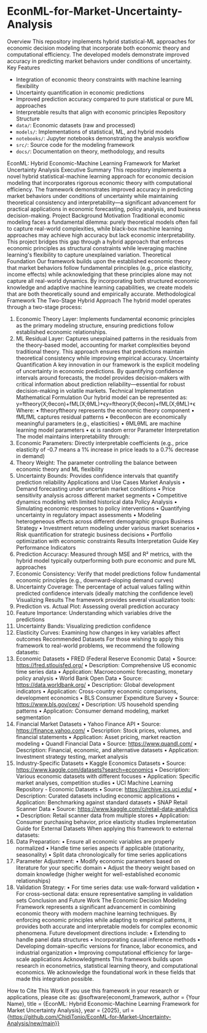 # EconML-for-Market-Uncertainty-Analysis
Overview
This repository implements hybrid statistical-ML approaches for economic decision modeling that incorporate both economic theory and computational efficiency. The developed models demonstrate improved accuracy in predicting market behaviors under conditions of uncertainty.
 Key Features
- Integration of economic theory constraints with machine learning flexibility
- Uncertainty quantification in economic predictions
- Improved prediction accuracy compared to pure statistical or pure ML approaches
- Interpretable results that align with economic principles
Repository Structure
- `data/`: Economic datasets (raw and processed)
- `models/`: Implementations of statistical, ML, and hybrid models
- `notebooks/`: Jupyter notebooks demonstrating the analysis workflow
- `src/`: Source code for the modeling framework
- `docs/`: Documentation on theory, methodology, and results

EconML: Hybrid Economic-Machine Learning Framework for Market Uncertainty Analysis
Executive Summary
This repository implements a novel hybrid statistical-machine learning approach for economic decision modeling that incorporates rigorous economic theory with computational efficiency. The framework demonstrates improved accuracy in predicting market behaviors under conditions of uncertainty while maintaining theoretical consistency and interpretability—a significant advancement for practical applications in economic forecasting, policy analysis, and business decision-making.
Project Background
Motivation
Traditional economic modeling faces a fundamental dilemma: purely theoretical models often fail to capture real-world complexities, while black-box machine learning approaches may achieve high accuracy but lack economic interpretability. This project bridges this gap through a hybrid approach that enforces economic principles as structural constraints while leveraging machine learning's flexibility to capture unexplained variation.
Theoretical Foundation
Our framework builds upon the established economic theory that market behaviors follow fundamental principles (e.g., price elasticity, income effects) while acknowledging that these principles alone may not capture all real-world dynamics. By incorporating both structured economic knowledge and adaptive machine learning capabilities, we create models that are both theoretically sound and empirically accurate.
Methodological Framework
The Two-Stage Hybrid Approach
The hybrid model operates through a two-stage process:
1.	Economic Theory Layer: Implements fundamental economic principles as the primary modeling structure, ensuring predictions follow established economic relationships.
2.	ML Residual Layer: Captures unexplained patterns in the residuals from the theory-based model, accounting for market complexities beyond traditional theory.
This approach ensures that predictions maintain theoretical consistency while improving empirical accuracy.
Uncertainty Quantification
A key innovation in our framework is the explicit modeling of uncertainty in economic predictions. By quantifying confidence intervals around forecasts, the model provides decision-makers with critical information about prediction reliability—essential for robust decision-making in volatile markets.
Technical Implementation
Mathematical Formulation
Our hybrid model can be represented as:
y=ftheory(X;θecon)+fML(X;θML)+ϵy=ftheory(X;θecon)+fML(X;θML)+ϵ
Where:
•	ftheoryftheory represents the economic theory component
•	fMLfML captures residual patterns
•	θeconθecon are economically meaningful parameters (e.g., elasticities)
•	θMLθML are machine learning model parameters
•	ϵϵ is random error
Parameter Interpretation
The model maintains interpretability through:
1.	Economic Parameters: Directly interpretable coefficients (e.g., price elasticity of -0.7 means a 1% increase in price leads to a 0.7% decrease in demand)
2.	Theory Weight: The parameter controlling the balance between economic theory and ML flexibility
3.	Uncertainty Bounds: Provides confidence intervals that quantify prediction reliability
Applications and Use Cases
Market Analysis
•	Demand forecasting under uncertain market conditions
•	Price sensitivity analysis across different market segments
•	Competitive dynamics modeling with limited historical data
Policy Analysis
•	Simulating economic responses to policy interventions
•	Quantifying uncertainty in regulatory impact assessments
•	Modeling heterogeneous effects across different demographic groups
Business Strategy
•	Investment return modeling under various market scenarios
•	Risk quantification for strategic business decisions
•	Portfolio optimization with economic constraints
Results Interpretation Guide
Key Performance Indicators
1.	Prediction Accuracy: Measured through MSE and R² metrics, with the hybrid model typically outperforming both pure economic and pure ML approaches
2.	Economic Consistency: Verify that model predictions follow fundamental economic principles (e.g., downward-sloping demand curves)
3.	Uncertainty Coverage: The percentage of actual values falling within predicted confidence intervals (ideally matching the confidence level)
Visualizing Results
The framework provides several visualization tools:
1.	Prediction vs. Actual Plot: Assessing overall prediction accuracy
2.	Feature Importance: Understanding which variables drive the predictions
3.	Uncertainty Bands: Visualizing prediction confidence
4.	Elasticity Curves: Examining how changes in key variables affect outcomes
Recommended Datasets
For those wishing to apply this framework to real-world problems, we recommend the following datasets:
1. Economic Datasets
•	FRED (Federal Reserve Economic Data)
•	Source: https://fred.stlouisfed.org/
•	Description: Comprehensive US economic time series data
•	Application: Macroeconomic forecasting, monetary policy analysis
•	World Bank Open Data
•	Source: https://data.worldbank.org/
•	Description: Global development indicators
•	Application: Cross-country economic comparisons, development economics
•	BLS Consumer Expenditure Survey
•	Source: https://www.bls.gov/cex/
•	Description: US household spending patterns
•	Application: Consumer demand modeling, market segmentation
2. Financial Market Datasets
•	Yahoo Finance API
•	Source: https://finance.yahoo.com/
•	Description: Stock prices, volumes, and financial statements
•	Application: Asset pricing, market reaction modeling
•	Quandl Financial Data
•	Source: https://www.quandl.com/
•	Description: Financial, economic, and alternative datasets
•	Application: Investment strategy testing, market analysis
3. Industry-Specific Datasets
•	Kaggle Economics Datasets
•	Source: https://www.kaggle.com/datasets?search=economics
•	Description: Various economic datasets with different focuses
•	Application: Specific market analyses, competition studies
•	UCI Machine Learning Repository - Economic Datasets
•	Source: https://archive.ics.uci.edu/
•	Description: Curated datasets including economic applications
•	Application: Benchmarking against standard datasets
•	SNAP Retail Scanner Data
•	Source: https://www.kaggle.com/c/retail-data-analytics
•	Description: Retail scanner data from multiple stores
•	Application: Consumer purchasing behavior, price elasticity studies
Implementation Guide for External Datasets
When applying this framework to external datasets:
1.	Data Preparation:
•	Ensure all economic variables are properly normalized
•	Handle time series aspects if applicable (stationarity, seasonality)
•	Split data chronologically for time series applications
2.	Parameter Adjustment:
•	Modify economic parameters based on literature for your specific domain
•	Adjust the theory weight based on domain knowledge (higher weight for well-established economic relationships)
3.	Validation Strategy:
•	For time series data: use walk-forward validation
•	For cross-sectional data: ensure representative sampling in validation sets
Conclusion and Future Work
The Economic Decision Modeling Framework represents a significant advancement in combining economic theory with modern machine learning techniques. By enforcing economic principles while adapting to empirical patterns, it provides both accurate and interpretable models for complex economic phenomena.
Future development directions include:
•	Extending to handle panel data structures
•	Incorporating causal inference methods
•	Developing domain-specific versions for finance, labor economics, and industrial organization
•	Improving computational efficiency for large-scale applications
Acknowledgments
This framework builds upon research in econometrics, statistical learning theory, and computational economics. We acknowledge the foundational work in these fields that made this integration possible.

How to Cite This Work
If you use this framework in your research or applications, please cite as:
@software{economl_framework,
  author = {Your Name},
  title = {EconML: Hybrid Economic-Machine Learning Framework for Market Uncertainty Analysis},
  year = {2025},
  url = {https://github.com/ChidiTonio/EconML-for-Market-Uncertainty-Analysis/new/main}}
